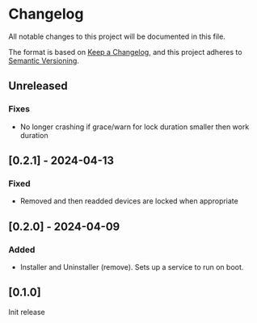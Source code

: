 # Changelog

All notable changes to this project will be documented in this file.

The format is based on [Keep a Changelog](https://keepachangelog.com/en/1.0.0/),
and this project adheres to [Semantic Versioning](https://semver.org/spec/v2.0.0.html).

## Unreleased

### Fixes
- No longer crashing if grace/warn for lock duration smaller then work duration

## [0.2.1] - 2024-04-13

### Fixed
- Removed and then readded devices are locked when appropriate

## [0.2.0] - 2024-04-09

### Added
- Installer and Uninstaller (remove). Sets up a service to run on boot.

## [0.1.0] 
Init release
